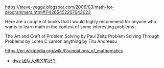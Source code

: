 https://steve-yegge.blogspot.com/2006/03/math-for-programmers.html#114265452207643023

Here are a couple of books that I would highly recommend for anyone who wants to learn math in the context of some interesting problems :

The Art and Craft of Problem Solving by Paul Zeitz
Problem Solving Through Problems by Loren C Larson
anything by Titu Andreesu

https://en.wikipedia.org/wiki/Foundations_of_mathematics

- [dwz 团队大佬的笔记？](https://gitee.com/dwzteam/edu_college/tree/master/docs/math)